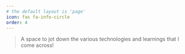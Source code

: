 ```yaml
---
# the default layout is 'page'
icon: fas fa-info-circle
order: 4
---
```


> A space to jot down the various technologies and learnings that I come across!
